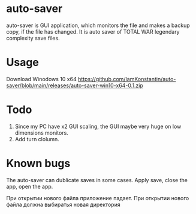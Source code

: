 # auto-saver
auto-saver is GUI application, which monitors the file and makes a backup copy, if the file has changed. It is auto saver of TOTAL WAR legendary complexity save files.

# Usage
Download Winodows 10 x64 https://github.com/IamKonstantin/auto-saver/blob/main/releases/auto-saver-win10-x64-0.1.zip

# Todo
1. Since my PC have x2 GUI scaling, the GUI maybe very huge on low dimensions monitors.
2. Add turn clolumn.

# Known bugs
The auto-saver can dublicate saves in some cases. Apply save, close the app, open the app.


При открытии нового файла приложение падает.
При открытии нового файла должна выбиратья новая директория